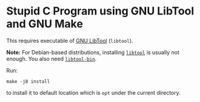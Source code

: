 # Stupid C Program using GNU LibTool and GNU Make

This requires executable of [GNU LibTool](https://www.gnu.org/software/libtool/) (`libtool`).

**Note:** For Debian-based distributions, installing [`libtool`](https://packages.debian.org/stable/libtool) is usually not enough. You also need [`libtool-bin`](https://packages.debian.org/stable/libtool-bin).

Run:

```shell
make -j8 install
```

to install it to default location which is `opt` under the current directory.
